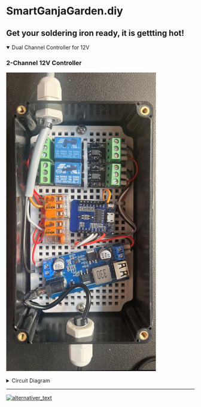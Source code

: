 # SmartGanjaGarden.diy
Get your soldering iron ready, it is gettting hot!
---

<details open>
  <summary>Dual Channel Controller for 12V</summary>
  
  ### 2-Channel 12V Controller
  ![2-channel-12V-controller](https://github.com/SmartGanjaGarden/SmartGanjaGarden.diy/blob/main/src/images/IM_2-channel-12V-controller.png "Phoscon Conbee II Universal Zigbee Gateway")
  
  <details>
  <summary>Circuit Diagram</summary>
    
  ![Dual-chaf](https://github.com/SmartGanjaGarden/SmartGanjaGarden.diy/blob/main/src/images/SC_2-channel-12V-controller_400pxwide.png "Circuit Diagram 2-Channel 12V Controller")
    
</details>
</details>

---

<a href=“link.html“><img src=“src/images/SC_2-channel-12V-controller_400pxwide.png“ alt="alternativer_text"></a>
